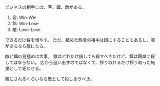 ビジネスの相手には、客、餌、敵がある。

1. 客: Win-Win
2. 餌: Win-Lose
3. 敵: Lose-Lose

できるだけ客を増やす。
ただ、舐めた態度の相手は餌にすることもあるし、害があるなら敵になる。

敵と餌の見極めは大事。
敵はどれだけ損しても殺すべきだけど、餌は簡単に殺してはならない。
店から追い出すのではなくて、搾り取れるだけ搾り取った結果として死なせる。

餌にされるくらいなら敵として殺しあうべき。
